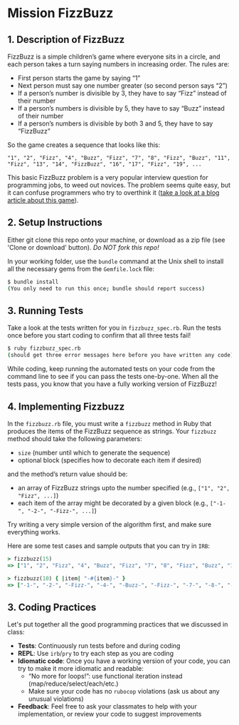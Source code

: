 # Mission FizzBuzz

## 1. Description of FizzBuzz

FizzBuzz is a simple children’s game where everyone sits in a circle, and each person takes a turn saying numbers in increasing order. The rules are:

- First person starts the game by saying “1”
- Next person must say one number greater (so second person says “2”)
- If a person’s number is divisible by 3, they have to say “Fizz” instead of their number
- If a person’s numbers is divisible by 5, they have to say “Buzz” instead of their number
- If a person’s numbers is divisible by both 3 and 5, they have to say “FizzBuzz”

So the game creates a sequence that looks like this:

`"1", "2", "Fizz", "4", "Buzz", "Fizz", "7", "8", "Fizz", "Buzz", "11", "Fizz", "13", "14", "FizzBuzz", "16", "17", "Fizz", "19", ...`

This basic FizzBuzz problem is a very popular interview question for programming jobs, to weed out novices.  The problem seems quite easy, but it can confuse programmers who try to overthink it ([take a look at a blog article about this game](https://blog.codinghorror.com/why-cant-programmers-program/)).

## 2. Setup Instructions

Either git clone this repo onto your machine, or download as a zip file (see 'Clone or download' button). *Do NOT fork this repo!*

In your working folder, use the `bundle` command at the Unix shell to install all the necessary gems from the `Gemfile.lock` file:

```sh
$ bundle install
(You only need to run this once; bundle should report success)
```

## 3. Running Tests

Take a look at the tests written for you in `fizzbuzz_spec.rb`. Run the tests once before you start coding to confirm that all three tests fail!

```sh
$ ruby fizzbuzz_spec.rb
(should get three error messages here before you have written any code)
```

While coding, keep running the automated tests on your code from the command line to see if you can pass the tests one-by-one. When all the tests pass, you know that you have a fully working version of FizzBuzz!

## 4. Implementing Fizzbuzz

In the `fizzbuzz.rb` file, you must write a `fizzbuzz` method in Ruby that produces the items of the FizzBuzz sequence as strings. Your `fizzbuzz` method should take the following parameters:

- `size` (number until which to generate the sequence)
- optional block (specifies how to decorate each item if desired)

and the method’s return value should be:

- an array of FizzBuzz strings upto the number specified  (e.g., `["1", "2", "Fizz", ...]`)
- each item of the array might be decorated by a given block (e.g., `["-1-", "-2-", "-Fizz-", ...]`)

Try writing a very simple version of the algorithm first, and make sure everything works.

Here are some test cases and sample outputs that you can try in `IRB`:

```ruby
> fizzbuzz(15)
=> ["1", "2", "Fizz", "4", "Buzz", "Fizz", "7", "8", "Fizz", "Buzz", "11", "Fizz", "13", "14", "FizzBuzz"]

> fizzbuzz(10) { |item| "-#{item}-" }
=> ["-1-", "-2-", "-Fizz-", "-4-", "-Buzz-", "-Fizz-", "-7-", "-8-", "-Fizz-", "-Buzz-"]
```

## 3. Coding Practices

Let's put together all the good programming practices that we discussed in class:

- **Tests**: Continuously run tests before and during coding
- **REPL**: Use `irb`/`pry` to try each step as you are coding
- **Idiomatic code**: Once you have a working version of your code, you can try to make it more idiomatic and readable:
  - “No more for loops!”: use functional iteration instead (map/reduce/select/each/etc.)
  - Make sure your code has no `rubocop` violations (ask us about any unusual violations)
- **Feedback**: Feel free to ask your classmates to help with your implementation, or review your code to suggest improvements